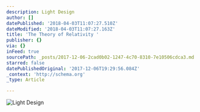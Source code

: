 ```yaml
---
description: Light Design
author: []
datePublished: '2018-04-03T11:07:27.510Z'
dateModified: '2018-04-03T11:07:27.163Z'
title: 'The Theory of Relativity '
publisher: {}
via: {}
inFeed: true
sourcePath: _posts/2017-12-06-2cad0b02-1247-4c70-8310-7e10506cdca3.md
starred: false
datePublishedOriginal: '2017-12-06T19:29:56.084Z'
_context: 'http://schema.org'
_type: Article

---
```

![Light Design](https://the-grid-user-content.s3-us-west-2.amazonaws.com/1cc689c9-7f6c-4c4c-b3d2-1d986984804a.jpg)